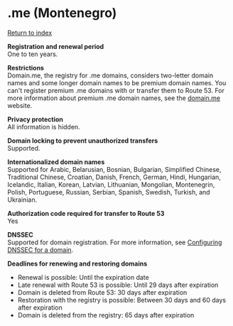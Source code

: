 # \.me \(Montenegro\)<a name="me"></a>

[Return to index](registrar-tld-list.md#index)

**Registration and renewal period**  
One to ten years\.

**Restrictions**  
Domain\.me, the registry for \.me domains, considers two\-letter domain names and some longer domain names to be premium domain names\. You can't register premium \.me domains with or transfer them to Route 53\. For more information about premium \.me domain names, see the [domain\.me](https://domain.me/) website\.

**Privacy protection**  
All information is hidden\.

**Domain locking to prevent unauthorized transfers**  
Supported\.

**Internationalized domain names**  
Supported for Arabic, Belarusian, Bosnian, Bulgarian, Simplified Chinese, Traditional Chinese, Croatian, Danish, French, German, Hindi, Hungarian, Icelandic, Italian, Korean, Latvian, Lithuanian, Mongolian, Montenegrin, Polish, Portuguese, Russian, Serbian, Spanish, Swedish, Turkish, and Ukrainian\.

**Authorization code required for transfer to Route 53**  
Yes

**DNSSEC**  
Supported for domain registration\. For more information, see [Configuring DNSSEC for a domain](domain-configure-dnssec.md)\.

**Deadlines for renewing and restoring domains**  
+ Renewal is possible: Until the expiration date
+ Late renewal with Route 53 is possible: Until 29 days after expiration
+ Domain is deleted from Route 53: 30 days after expiration
+ Restoration with the registry is possible: Between 30 days and 60 days after expiration
+ Domain is deleted from the registry: 65 days after expiration